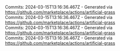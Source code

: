 Commits: 2024-03-15T13:16:36.467Z - Generated via https://github.com/marketplace/actions/artificial-grass
<br>
Commits: 2024-03-15T13:16:36.467Z - Generated via https://github.com/marketplace/actions/artificial-grass
<br>
Commits: 2024-03-15T13:16:36.467Z - Generated via https://github.com/marketplace/actions/artificial-grass
<br>
Commits: 2024-03-15T13:16:36.467Z - Generated via https://github.com/marketplace/actions/artificial-grass
<br>
